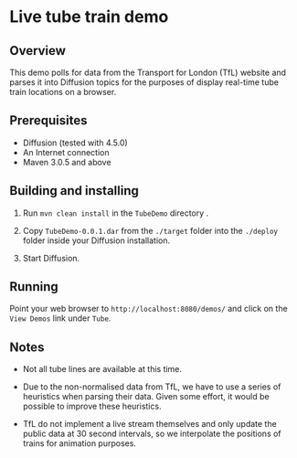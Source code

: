 Live tube train demo
====================

Overview
--------

This demo polls for data from the Transport for London (TfL) website
and parses it into Diffusion topics for the purposes of display
real-time tube train locations on a browser.


Prerequisites
-------------

- Diffusion (tested with 4.5.0)
- An Internet connection
- Maven 3.0.5 and above


Building and installing
-----------------------

1. Run `mvn clean install` in the `TubeDemo` directory .

2. Copy `TubeDemo-0.0.1.dar` from the `./target` folder into the `./deploy` folder
inside your Diffusion installation.

3. Start Diffusion.


Running
-------

Point your web browser to `http://localhost:8080/demos/` and click on the `View Demos` link
under `Tube`.

Notes
-----

- Not all tube lines are available at this time.

- Due to the non-normalised data from TfL, we have to use a series of
  heuristics when parsing their data. Given some effort, it would be
  possible to improve these heuristics.

- TfL do not implement a live stream themselves and only update the
  public data at 30 second intervals, so we interpolate the positions
  of trains for animation purposes.
